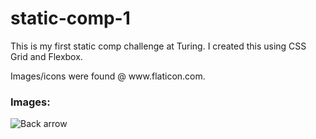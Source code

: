 # static-comp-1

<p>
This is my first static comp challenge at Turing. I created this using CSS Grid and Flexbox.
</p>
<p>
Images/icons were found @ www.flaticon.com.
</p>

<h3>Images:</h3>

![Back arrow](https://github.com/cierrajw/cjw-comp-challenge-1/blob/MediaQueries/images/backarrow.svg)
